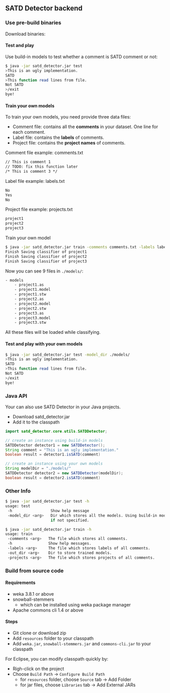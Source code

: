 ## SATD Detector backend
### Use pre-build binaries
Download binaries:

#### Test and play
Use build-in models to test whether a comment is SATD comment or not:

```bash
$ java -jar satd_detector.jar test
>This is an ugly implementation.
SATD
>This function read lines from file.
Not SATD
>/exit
bye!
```

#### Train your own models
To train your own models, you need provide three data files:

- Comment file: contains all the **comments** in your dataset. One line for each comment.
- Label file: contains the **labels** of comments.
- Project file: contains the **project names** of comments.

Comment file example: comments.txt

```txt
// This is comment 1
// TODO: fix this function later
/* This is comment 3 */
```

Label file example: labels.txt

```txt
No
Yes
No
```

Project file example: projects.txt

```txt
project1
project2
project3
```

Train your own model

```bash
$ java -jar satd_detector.jar train -comments comments.txt -labels labels.txt -projects projects.txt -out_dir ./models/
Finish Saving classifier of project1
Finish Saving classifier of project2
Finish Saving classifier of project3
```

Now you can see 9 files in `./models/`:

```bash
- models
    - project1.as
    - project1.model
    - project1.stw
    - project2.as
    - project2.model
    - project2.stw
    - project3.as
    - project3.model
    - project3.stw
```

All these files will be loaded while classifying.

#### Test and play with your own models
```bash
$ java -jar satd_detector.jar test -model_dir ./models/
>This is an ugly implementation.
SATD
>This function read lines from file.
Not SATD
>/exit
bye!
```

### Java API
Your can also use SATD Detector in your Java projects. 

- Download satd_detector.jar
- Add it to the classpath

```Java
import satd_detector.core.utils.SATDDetector;

// create an instance using build-in models
SATDDetector detector1 = new SATDDetector();
String comment = "This is an ugly implementation."
boolean result = detector1.isSATD(comment)

// create an instance using your own models
String modelDir = "./models/"
SATDDetector detector2 = new SATDDetector(modelDir);
boolean result = detector2.isSATD(comment)
```

### Other Info
```bash
$ java -jar satd_detector.jar test -h
usage: test
 -h                 Show help message
 -model_dir <arg>   Dir which stores all the models. Using build-in models
                    if not specified.

$ java -jar satd_detector.jar train -h
usage: train
 -comments <arg>   The file which stores all comments.
 -h                Show help messages.
 -labels <arg>     The file which stores labels of all comments.
 -out_dir <arg>    Dir to store trained models.
 -projects <arg>   The file which stores projects of all comments.
```

### Build from source code
#### Requirements
- weka 3.8.1 or above
- snowball-stemmers
    - which can be installed using weka package manager
- Apache commons cli 1.4 or above

#### Steps
- Git clone or download zip
- Add `resources` folder to your classpath
- Add `weka.jar`, `snowball-stemmers.jar` and `commons-cli.jar` to your classpath

For Eclipse, you can modify classpath quickly by:

- Righ-click on the project
- Choose `Build Path` -> `Configure Build Path`
    - for `resources` folder, choose `Source` tab -> Add Folder
    - for jar files, choose `Libraries` tab -> Add External JARs







